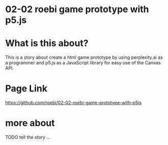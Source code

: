 # 02-02 roebi game prototype with p5.js

# What is this about?

This is a story about create a html game prototype by using perplexity.ai as a programmer and p5.js as a JavaScript library for easy use of the Canvas API.

# Page Link

https://github.com/roebi/02-02-roebi-game-prototype-with-p5js

# more about

TODO tell the story ...

